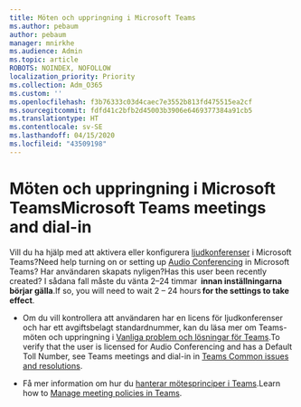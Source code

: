 ```yaml
---
title: Möten och uppringning i Microsoft Teams
ms.author: pebaum
author: pebaum
manager: mnirkhe
ms.audience: Admin
ms.topic: article
ROBOTS: NOINDEX, NOFOLLOW
localization_priority: Priority
ms.collection: Adm_O365
ms.custom: ''
ms.openlocfilehash: f3b76333c03d4caec7e3552b813fd475515ea2cf
ms.sourcegitcommit: fdfd41c2bfb2d45003b3906e6469377384a91cb5
ms.translationtype: HT
ms.contentlocale: sv-SE
ms.lasthandoff: 04/15/2020
ms.locfileid: "43509198"
---
```

# <a name="microsoft-teams-meetings-and-dial-in"></a><span data-ttu-id="39566-102">Möten och uppringning i Microsoft Teams</span><span class="sxs-lookup"><span data-stu-id="39566-102">Microsoft Teams meetings and dial-in</span></span>

<span data-ttu-id="39566-103">Vill du ha hjälp med att aktivera eller konfigurera [ljudkonferenser](https://docs.microsoft.com/microsoftteams/audio-conferencing-in-office-365) i Microsoft Teams?</span><span class="sxs-lookup"><span data-stu-id="39566-103">Need help turning on or setting up [Audio Conferencing](https://docs.microsoft.com/microsoftteams/audio-conferencing-in-office-365) in Microsoft Teams?</span></span> <span data-ttu-id="39566-104">Har användaren skapats nyligen?</span><span class="sxs-lookup"><span data-stu-id="39566-104">Has this user been recently created?</span></span> <span data-ttu-id="39566-105">I sådana fall måste du vänta 2–24 timmar  **innan inställningarna börjar gälla**.</span><span class="sxs-lookup"><span data-stu-id="39566-105">If so, you will need to wait 2 – 24 hours **for the settings to take effect**.</span></span>

- <span data-ttu-id="39566-106">Om du vill kontrollera att användaren har en licens för ljudkonferenser och har ett avgiftsbelagt standardnummer, kan du läsa mer om Teams-möten och uppringning i [Vanliga problem och lösningar för Teams](https://docs.microsoft.com/microsoftteams/known-issues).</span><span class="sxs-lookup"><span data-stu-id="39566-106">To verify that the user is licensed for Audio Conferencing and has a Default Toll Number, see Teams meetings and dial-in in [Teams Common issues and resolutions](https://docs.microsoft.com/microsoftteams/known-issues).</span></span>

- <span data-ttu-id="39566-107">Få mer information om hur du [hanterar mötesprinciper i Teams](https://docs.microsoft.com/microsoftteams/meeting-policies-in-teams).</span><span class="sxs-lookup"><span data-stu-id="39566-107">Learn how to [Manage meeting policies in Teams](https://docs.microsoft.com/microsoftteams/meeting-policies-in-teams).</span></span> 
